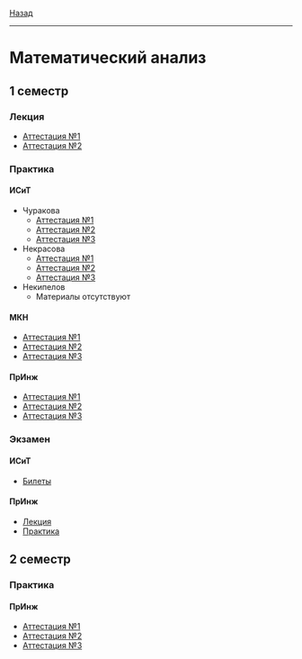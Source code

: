 [Назад](../../README.md)
***
# Математический анализ
## 1 семестр
### Лекция
+ [Аттестация №1](th-sirota/mathan-th-att-1-fact.md)
+ [Аттестация №2](th-sirota/mathan-th-att-2-fact.md)
### Практика
#### ИСиТ
+ Чуракова
  +  [Аттестация №1](mathan-isit/mathan-pr-churakova-att-1-fact.md)
  +  [Аттестация №2](mathan-isit/mathan-pr-att-2-fact.md)
  +  [Аттестация №3](mathan-isit/mathan-pr-att-3-fact.md)
+ Некрасова
  + [Аттестация №1](mathan-isit/mathan-pr-nekrasova-att-1-fact.md)
  + [Аттестация №2](mathan-isit/mathan-pr-att-2-fact.md)
  + [Аттестация №3](mathan-isit/mathan-pr-att-3-fact.md)
+ Некипелов
  + Материалы отсутствуют
#### МКН
+ [Аттестация №1](mathan-mkn/mathan-pr-att-1-fact.md)
+ [Аттестация №2](mathan-mkn/mathan-pr-att-2-fact.md)
+ [Аттестация №3](mathan-mkn/mathan-pr-att-3-fact.md)
#### ПрИнж
+ [Аттестация №1](mathan-preng/sem-1/mathan-pr-att-1-fact.md)
+ [Аттестация №2](mathan-preng/sem-1/mathan-pr-att-2-fact.md)
+ [Аттестация №3](mathan-preng/sem-1/mathan-pr-att-3-fact.md)

### Экзамен
#### ИСиТ
+ [Билеты](mathan-isit/mathan-th-exam-tick.md)
#### ПрИнж
+ [Лекция](mathan-preng/sem-1/mathan-th-exam.md)
+ [Практика](mathan-preng/sem-1/mathan-pr-exam.md)
## 2 семестр
### Практика
#### ПрИнж
+ [Аттестация №1](mathan-preng/sem-2/mathan-pr-att-1-fact.md)
+ [Аттестация №2](mathan-preng/sem-2/mathan-pr-att-2-fact.md)
+ [Аттестация №3](mathan-preng/sem-2/mathan-pr-att-3-fact.md)
